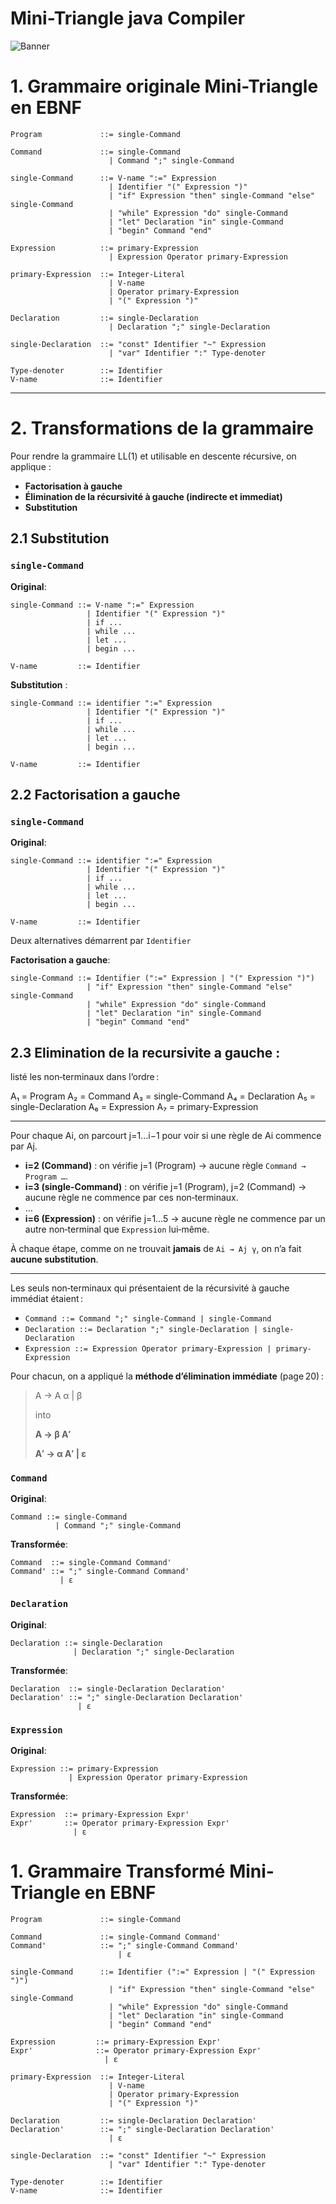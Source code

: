 # Mini-Triangle java Compiler
![Banner](./Compiler_Banner.png)

# 1. Grammaire originale Mini-Triangle en EBNF

```ebnf
Program             ::= single-Command

Command             ::= single-Command
                      | Command ";" single-Command

single-Command      ::= V-name ":=" Expression
                      | Identifier "(" Expression ")"
                      | "if" Expression "then" single-Command "else" single-Command
                      | "while" Expression "do" single-Command
                      | "let" Declaration "in" single-Command
                      | "begin" Command "end"

Expression          ::= primary-Expression
                      | Expression Operator primary-Expression

primary-Expression  ::= Integer-Literal
                      | V-name
                      | Operator primary-Expression
                      | "(" Expression ")"

Declaration         ::= single-Declaration
                      | Declaration ";" single-Declaration

single-Declaration  ::= "const" Identifier "~" Expression
                      | "var" Identifier ":" Type-denoter

Type-denoter        ::= Identifier
V-name              ::= Identifier

```

---

# 2. Transformations de la grammaire

Pour rendre la grammaire LL(1) et utilisable en descente récursive, on applique :

- **Factorisation à gauche**
- **Élimination de la récursivité à gauche (indirecte et immediat)**
- **Substitution**

## 2.1 Substitution

### `single-Command`

**Original**:

```ebnf
single-Command ::= V-name ":=" Expression
                 | Identifier "(" Expression ")"
                 | if ...
                 | while ...
                 | let ...
                 | begin ...
                 
V-name         ::= Identifier
```

**Substitution** :

```ebnf
single-Command ::= identifier ":=" Expression
                 | Identifier "(" Expression ")"
                 | if ...
                 | while ...
                 | let ...
                 | begin ...
                 
V-name         ::= Identifier
```

## 2.2 Factorisation a gauche

### `single-Command`

**Original**:

```ebnf
single-Command ::= identifier ":=" Expression
                 | Identifier "(" Expression ")"
                 | if ...
                 | while ...
                 | let ...
                 | begin ...
                 
V-name         ::= Identifier
```

Deux alternatives démarrent par `Identifier`

**Factorisation a gauche**:

```ebnf
single-Command ::= Identifier (":=" Expression | "(" Expression ")")
                 | "if" Expression "then" single-Command "else" single-Command
                 | "while" Expression "do" single-Command
                 | "let" Declaration "in" single-Command
                 | "begin" Command "end"
```

## 2.3 Elimination de la recursivite a gauche :

listé les non‑terminaux dans l’ordre :

A₁ = Program
A₂ = Command
A₃ = single-Command
A₄ = Declaration
A₅ = single-Declaration
A₆ = Expression
A₇ = primary-Expression

---

Pour chaque Ai, on parcourt j=1…i−1 pour voir si une règle de Ai commence par Aj.

- **i=2 (Command)** : on vérifie j=1 (Program) → aucune règle `Command → Program …`.
- **i=3 (single-Command)** : on vérifie j=1 (Program), j=2 (Command) → aucune règle ne commence par ces non‑terminaux.
- …
- **i=6 (Expression)** : on vérifie j=1…5 → aucune règle ne commence par un autre non‑terminal que `Expression` lui‑même.

À chaque étape, comme on ne trouvait **jamais** de `Ai → Aj γ`, on n’a fait **aucune substitution**.

---

Les seuls non‑terminaux qui présentaient de la récursivité à gauche immédiat étaient :

- `Command ::= Command ";" single-Command | single-Command`
- `Declaration ::= Declaration ";" single-Declaration | single-Declaration`
- `Expression ::= Expression Operator primary-Expression | primary-Expression`

Pour chacun, on a appliqué la **méthode d’élimination immédiate** (page 20) :

> A → A α | β
> 
> 
> into
> 
> **A → β A′**
> 
> **A′ → α A′ | ε**
> 

### `Command`

**Original**:

```ebnf
Command ::= single-Command
          | Command ";" single-Command

```

**Transformée**:

```ebnf
Command  ::= single-Command Command'
Command' ::= ";" single-Command Command'
           | ε

```

### `Declaration`

**Original**:

```ebnf
Declaration ::= single-Declaration
              | Declaration ";" single-Declaration

```

**Transformée**:

```ebnf
Declaration  ::= single-Declaration Declaration'
Declaration' ::= ";" single-Declaration Declaration'
               | ε

```

### `Expression`

**Original**:

```ebnf
Expression ::= primary-Expression
             | Expression Operator primary-Expression

```

**Transformée**:

```ebnf
Expression  ::= primary-Expression Expr'
Expr'       ::= Operator primary-Expression Expr'  
              | ε
```

# 1. Grammaire Transformé Mini-Triangle en EBNF

```ebnf
Program             ::= single-Command

Command             ::= single-Command Command'
Command'            ::= ";" single-Command Command'
	                    | ε

single-Command      ::= Identifier (":=" Expression | "(" Expression ")")
                      | "if" Expression "then" single-Command "else" single-Command
                      | "while" Expression "do" single-Command
                      | "let" Declaration "in" single-Command
                      | "begin" Command "end"

Expression         ::= primary-Expression Expr'
Expr'              ::= Operator primary-Expression Expr'  
                     | ε

primary-Expression  ::= Integer-Literal
                      | V-name
                      | Operator primary-Expression
                      | "(" Expression ")"

Declaration         ::= single-Declaration Declaration'
Declaration'        ::= ";" single-Declaration Declaration'
                      | ε

single-Declaration  ::= "const" Identifier "~" Expression
                      | "var" Identifier ":" Type-denoter

Type-denoter        ::= Identifier
V-name              ::= Identifier

```
